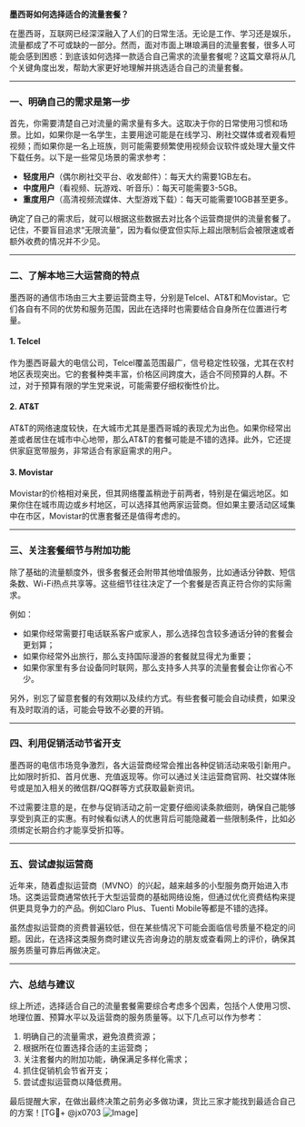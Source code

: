 **墨西哥如何选择适合的流量套餐？**

在墨西哥，互联网已经深深融入了人们的日常生活。无论是工作、学习还是娱乐，流量都成了不可或缺的一部分。然而，面对市面上琳琅满目的流量套餐，很多人可能会感到困惑：到底该如何选择一款适合自己需求的流量套餐呢？这篇文章将从几个关键角度出发，帮助大家更好地理解并挑选适合自己的流量套餐。

---

### 一、明确自己的需求是第一步

首先，你需要清楚自己对流量的需求量有多大。这取决于你的日常使用习惯和场景。比如，如果你是一名学生，主要用途可能是在线学习、刷社交媒体或者观看短视频；而如果你是一名上班族，则可能需要频繁使用视频会议软件或处理大量文件下载任务。以下是一些常见场景的需求参考：

- **轻度用户**（偶尔刷社交平台、收发邮件）：每天大约需要1GB左右。
- **中度用户**（看视频、玩游戏、听音乐）：每天可能需要3-5GB。
- **重度用户**（高清视频流媒体、大型游戏下载）：每天可能需要10GB甚至更多。

确定了自己的需求后，就可以根据这些数据去对比各个运营商提供的流量套餐了。记住，不要盲目追求“无限流量”，因为看似便宜但实际上超出限制后会被限速或者额外收费的情况并不少见。

---

### 二、了解本地三大运营商的特点

墨西哥的通信市场由三大主要运营商主导，分别是Telcel、AT&T和Movistar。它们各自有不同的优势和服务范围，因此在选择时也需要结合自身所在位置进行考量。

#### 1. Telcel
作为墨西哥最大的电信公司，Telcel覆盖范围最广，信号稳定性较强，尤其在农村地区表现突出。它的套餐种类丰富，价格区间跨度大，适合不同预算的人群。不过，对于预算有限的学生党来说，可能需要仔细权衡性价比。

#### 2. AT&T
AT&T的网络速度较快，在大城市尤其是墨西哥城的表现尤为出色。如果你经常出差或者居住在城市中心地带，那么AT&T的套餐可能是不错的选择。此外，它还提供家庭宽带服务，非常适合有家庭需求的用户。

#### 3. Movistar
Movistar的价格相对亲民，但其网络覆盖稍逊于前两者，特别是在偏远地区。如果你住在城市周边或乡村地区，可以选择其他两家运营商。但如果主要活动区域集中在市区，Movistar的优惠套餐还是值得考虑的。

---

### 三、关注套餐细节与附加功能

除了基础的流量额度外，很多套餐还会附带其他增值服务，比如通话分钟数、短信条数、Wi-Fi热点共享等。这些细节往往决定了一个套餐是否真正符合你的实际需求。

例如：
- 如果你经常需要打电话联系客户或家人，那么选择包含较多通话分钟的套餐会更划算；
- 如果你经常外出旅行，那么支持国际漫游的套餐就显得尤为重要；
- 如果你家里有多台设备同时联网，那么支持多人共享的流量套餐会让你省心不少。

另外，别忘了留意套餐的有效期以及续约方式。有些套餐可能会自动续费，如果没有及时取消的话，可能会导致不必要的开销。

---

### 四、利用促销活动节省开支

墨西哥的电信市场竞争激烈，各大运营商经常会推出各种促销活动来吸引新用户。比如限时折扣、首月优惠、充值返现等。你可以通过关注运营商官网、社交媒体账号或是加入相关的微信群/QQ群等方式获取最新资讯。

不过需要注意的是，在参与促销活动之前一定要仔细阅读条款细则，确保自己能够享受到真正的实惠。有时候看似诱人的优惠背后可能隐藏着一些限制条件，比如必须绑定长期合约才能享受折扣等。

---

### 五、尝试虚拟运营商

近年来，随着虚拟运营商（MVNO）的兴起，越来越多的小型服务商开始进入市场。这类运营商通常依托于大型运营商的基础网络设施，但通过优化资费结构来提供更具竞争力的产品。例如Claro Plus、Tuenti Mobile等都是不错的选择。

虽然虚拟运营商的资费普遍较低，但在某些情况下可能会面临信号质量不稳定的问题。因此，在选择这类服务商时建议先咨询身边的朋友或查看网上的评价，确保其服务质量可靠后再做决定。

---

### 六、总结与建议

综上所述，选择适合自己的流量套餐需要综合考虑多个因素，包括个人使用习惯、地理位置、预算水平以及运营商的服务质量等。以下几点可以作为参考：

1. 明确自己的流量需求，避免浪费资源；
2. 根据所在位置选择合适的主运营商；
3. 关注套餐内的附加功能，确保满足多样化需求；
4. 抓住促销机会节省开支；
5. 尝试虚拟运营商以降低费用。

最后提醒大家，在做出最终决策之前务必多做功课，货比三家才能找到最适合自己的方案！[TG💪+ @jx0703 ![Image](https://github.com/user-attachments/assets/dbca1d08-cadb-493c-b0ec-ad6f7a83f270)]